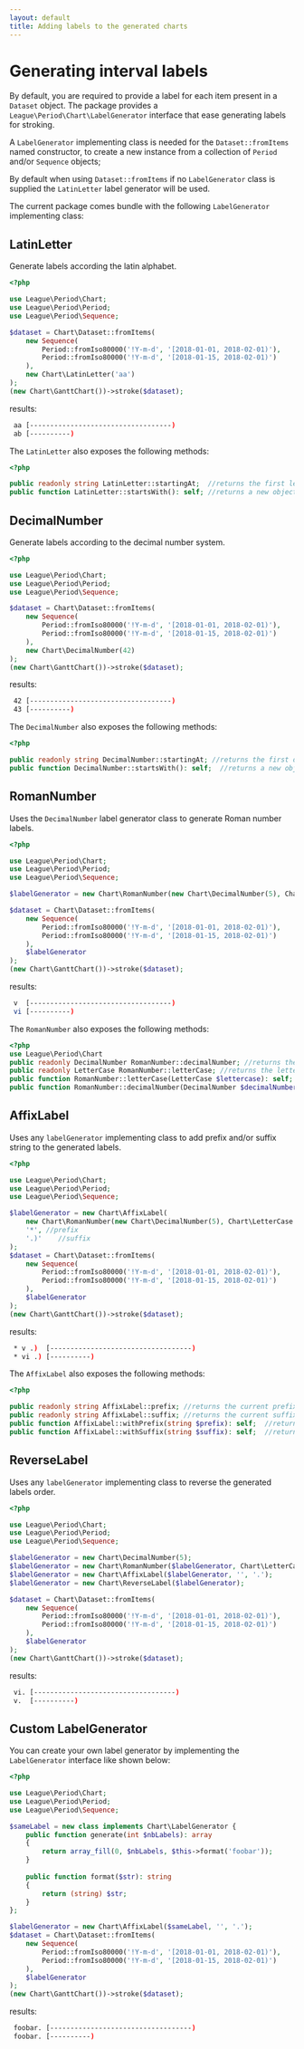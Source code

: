 ```yaml
---
layout: default
title: Adding labels to the generated charts
---
```


# Generating interval labels

By default, you are required to provide a label for each item present in a `Dataset` object.
The package provides a `League\Period\Chart\LabelGenerator` interface that ease generating labels for stroking.

A `LabelGenerator` implementing class is needed for the `Dataset::fromItems` named constructor, to create a new instance from a collection of `Period` and/or `Sequence` objects;

<p class="message-notice">By default when using <code>Dataset::fromItems</code> if no <code>LabelGenerator</code> class is supplied the <code>LatinLetter</code> label generator will be used.</p>

The current package comes bundle with the following `LabelGenerator` implementing class:

## LatinLetter

Generate labels according the latin alphabet.

~~~php
<?php

use League\Period\Chart;
use League\Period\Period;
use League\Period\Sequence;

$dataset = Chart\Dataset::fromItems(
    new Sequence(
        Period::fromIso80000('!Y-m-d', '[2018-01-01, 2018-02-01)'), 
        Period::fromIso80000('!Y-m-d', '[2018-01-15, 2018-02-01)')
    ),
    new Chart\LatinLetter('aa')
);
(new Chart\GanttChart())->stroke($dataset);
~~~

results:

~~~bash
 aa [-----------------------------------)
 ab [----------)
~~~

The `LatinLetter` also exposes the following methods:

~~~php
<?php

public readonly string LatinLetter::startingAt;  //returns the first letter to be used
public function LatinLetter::startsWith(): self; //returns a new object with a new starting letter
~~~

## DecimalNumber

Generate labels according to the decimal number system.

~~~php
<?php

use League\Period\Chart;
use League\Period\Period;
use League\Period\Sequence;

$dataset = Chart\Dataset::fromItems(
    new Sequence(
        Period::fromIso80000('!Y-m-d', '[2018-01-01, 2018-02-01)'), 
        Period::fromIso80000('!Y-m-d', '[2018-01-15, 2018-02-01)')
    ),
    new Chart\DecimalNumber(42)
);
(new Chart\GanttChart())->stroke($dataset);
~~~

results:

~~~bash
 42 [-----------------------------------)
 43 [----------)
~~~

The `DecimalNumber` also exposes the following methods:

~~~php
<?php

public readonly string DecimalNumber::startingAt; //returns the first decimal number to be used
public function DecimalNumber::startsWith(): self;  //returns a new object with a new starting decimal number
~~~

## RomanNumber

Uses the `DecimalNumber` label generator class to generate Roman number labels.

~~~php
<?php

use League\Period\Chart;
use League\Period\Period;
use League\Period\Sequence;

$labelGenerator = new Chart\RomanNumber(new Chart\DecimalNumber(5), Chart\LetterCase::LOWER);

$dataset = Chart\Dataset::fromItems(
    new Sequence(
        Period::fromIso80000('!Y-m-d', '[2018-01-01, 2018-02-01)'),
        Period::fromIso80000('!Y-m-d', '[2018-01-15, 2018-02-01)')
    ),
    $labelGenerator
);
(new Chart\GanttChart())->stroke($dataset);
~~~

results:

~~~bash
 v  [-----------------------------------)
 vi [----------)
~~~

The `RomanNumber` also exposes the following methods:

~~~php
<?php
use League\Period\Chart
public readonly DecimalNumber RomanNumber::decimalNumber; //returns the decimal number generator
public readonly LetterCase RomanNumber::letterCase; //returns the letter casing used
public function RomanNumber::letterCase(LetterCase $lettercase): self;  //returns a new object with a new letter casing
public function RomanNumber::decimalNumber(DecimalNumber $decimalNumber): self;  //returns a new object with a new decimal number
~~~

## AffixLabel

Uses any `labelGenerator` implementing class to add prefix and/or suffix string to the generated labels.

~~~php
<?php

use League\Period\Chart;
use League\Period\Period;
use League\Period\Sequence;

$labelGenerator = new Chart\AffixLabel(
    new Chart\RomanNumber(new Chart\DecimalNumber(5), Chart\LetterCase::LOWER),
    '*', //prefix
    '.)'    //suffix
);
$dataset = Chart\Dataset::fromItems(
    new Sequence(
        Period::fromIso80000('!Y-m-d', '[2018-01-01, 2018-02-01)'),
        Period::fromIso80000('!Y-m-d', '[2018-01-15, 2018-02-01)')
    ),
    $labelGenerator
);
(new Chart\GanttChart())->stroke($dataset);
~~~

results:

~~~bash
 * v .)  [-----------------------------------)
 * vi .) [----------)
~~~

The `AffixLabel` also exposes the following methods:

~~~php
<?php

public readonly string AffixLabel::prefix; //returns the current prefix
public readonly string AffixLabel::suffix; //returns the current suffix
public function AffixLabel::withPrefix(string $prefix): self;  //returns a new object with a new prefix
public function AffixLabel::withSuffix(string $suffix): self;  //returns a new object with a new suffix
~~~

## ReverseLabel

Uses any `labelGenerator` implementing class to reverse the generated labels order.

~~~php
<?php

use League\Period\Chart;
use League\Period\Period;
use League\Period\Sequence;

$labelGenerator = new Chart\DecimalNumber(5);
$labelGenerator = new Chart\RomanNumber($labelGenerator, Chart\LetterCase::LOWER);
$labelGenerator = new Chart\AffixLabel($labelGenerator, '', '.');
$labelGenerator = new Chart\ReverseLabel($labelGenerator);

$dataset = Chart\Dataset::fromItems(
    new Sequence(
        Period::fromIso80000('!Y-m-d', '[2018-01-01, 2018-02-01)'),
        Period::fromIso80000('!Y-m-d', '[2018-01-15, 2018-02-01)')
    ),
    $labelGenerator
);
(new Chart\GanttChart())->stroke($dataset);
~~~

results:

~~~bash
 vi. [-----------------------------------)
 v.  [----------)
~~~

## Custom LabelGenerator

You can create your own label generator by implementing the `LabelGenerator` interface like shown below:

~~~php
<?php

use League\Period\Chart;
use League\Period\Period;
use League\Period\Sequence;

$sameLabel = new class implements Chart\LabelGenerator {
    public function generate(int $nbLabels): array
    {
        return array_fill(0, $nbLabels, $this->format('foobar'));
    }
        
    public function format($str): string
    {
        return (string) $str;
    }
};

$labelGenerator = new Chart\AffixLabel($sameLabel, '', '.');
$dataset = Chart\Dataset::fromItems(
    new Sequence(
        Period::fromIso80000('!Y-m-d', '[2018-01-01, 2018-02-01)'),
        Period::fromIso80000('!Y-m-d', '[2018-01-15, 2018-02-01)')
    ),
    $labelGenerator
);
(new Chart\GanttChart())->stroke($dataset);
~~~

results:

~~~bash
 foobar. [-----------------------------------)
 foobar. [----------)
~~~
